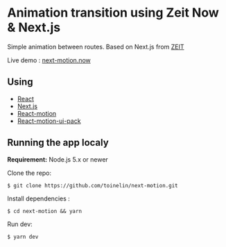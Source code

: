 # Animation transition using Zeit Now & Next.js

Simple animation between routes.
Based on Next.js from [ZEIT](https://zeit.co/)

Live demo : [next-motion.now](https://next-motion-lvanuidxhz.now.sh/)

## Using

- [React](https://facebook.github.io/react/)
- [Next.js](https://zeit.co/blog/next)
- [React-motion](https://github.com/chenglou/react-motion)
- [React-motion-ui-pack](https://github.com/souporserious/react-motion-ui-pack)

## Running the app localy

**Requirement:** Node.js 5.x or newer
 
Clone the repo:
```shell
$ git clone https://github.com/toinelin/next-motion.git
```
Install dependencies :
```shell
$ cd next-motion && yarn
```
Run dev:
```shell
$ yarn dev
```